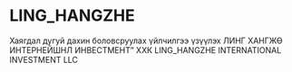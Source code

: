 # LING_HANGZHE
Хаягдал дугуй дахин боловсруулах  үйлчилгээ үзүүлэх ЛИНГ ХАНГЖӨ ИНТЕРНЕЙШНЛ ИНВЕСТМЕНТ” ХХК LING_HANGZHE  INTERNATIONAL INVESTMENT LLC
